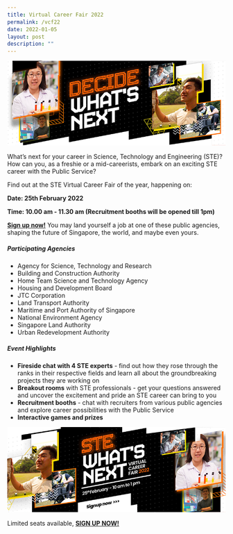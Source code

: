 ```yaml
---
title: Virtual Career Fair 2022
permalink: /vcf22
date: 2022-01-05
layout: post
description: ""
---
```

![Alt text for image on Isomer site](/images/header1.png)

What’s next for your career in Science, Technology and Engineering (STE)? How can you, as a freshie or a mid-careerists, embark on an exciting STE career with the Public Service?
 
Find out at the STE Virtual Career Fair of the year, happening on:

**Date: 25th February 2022**

**Time: 10.00 am - 11.30 am (Recruitment booths will be opened till 1pm)**

**[Sign up now!](go.gov.sg/stevcf)** You may land yourself a job at one of these public agencies, shaping the future of Singapore, the world, and maybe even yours.

##### Participating Agencies 
* Agency for Science, Technology and Research  
* Building and Construction Authority  
* Home Team Science and Technology Agency  
* Housing and Development Board  
* JTC Corporation
* Land Transport Authority  
* Maritime and Port Authority of Singapore  
* National Environment Agency  
* Singapore Land Authority  
* Urban Redevelopment Authority

##### Event Highlights
* **Fireside chat with 4 STE experts** - find out how they rose through the ranks in their respective fields and learn all about the groundbreaking projects they are working on
* **Breakout rooms** with STE professionals  - get your questions answered and uncover the excitement and pride an STE career can bring to you
* **Recruitment booths** - chat with recruiters from various public agencies and explore career possibilities with the Public Service 
* **Interactive games and prizes**

[![Alt text for image on Isomer site](/images/STE-bannerpage-banner2.png) ](https://go.gov.sg/stevcf)



Limited seats available, 
**[SIGN UP NOW! ](https://go.gov.sg/stevcf)**